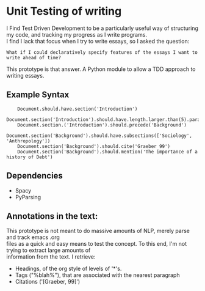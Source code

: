 #  Unit Testing of writing

I Find Test Driven Development to be a particularly useful way of structuring my code,
and tracking my progress as I write programs.  
I find I lack that focus when I try to write essays, so I asked the question:  

``` 
What if I could declaratively specify features of the essays I want to write ahead of time? 
```
      
This prototype is that answer. A Python module to allow a TDD approach to writing essays.  
    
## Example Syntax
```
    Document.should.have.section('Introduction')
    Document.section('Introduction').should.have.length.larger.than(5).paragraphs
    Document.section.('Introduction').should.precede('Background')
    Document.section('Background').should.have.subsections(['Sociology', 'Anthropology'])
    Document.section('Background').should.cite('Graeber 99')    
    Document.section('Background').should.mention('The importance of a history of Debt') 
```

## Dependencies
- Spacy
- PyParsing

## Annotations in the text:

This prototype is not meant to do massive amounts of NLP, merely parse and track emacs .org  
files as a quick and easy means to test the concept. To this end, I'm not trying to extract large amounts of  
information from the text. I retrieve:
- Headings, of the org style of levels of '*'s.
- Tags ("%blah%"), that are associated with the nearest paragraph
- Citations ('[Graeber, 99]')
    
    

